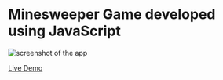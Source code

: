 # Minesweeper Game developed using JavaScript
 
![screenshot of the app](https://raw.githubusercontent.com/praveenorugantitech/praveenorugantitech-javascript-projects/master/praveenorugantitech-minesweeper-game/screenshot.PNG "Minesweeper Game")


[Live Demo](https://praveenorugantitech.github.io/praveenorugantitech-minesweeper-game-js/Demo/)


